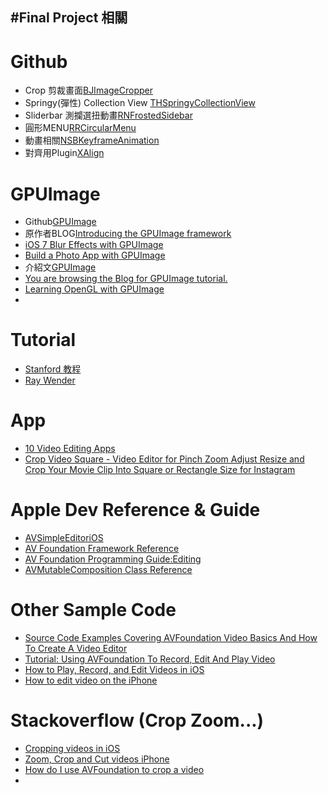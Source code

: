 #Final Project 相關
------

# Github
 * Crop 剪裁畫面[BJImageCropper](https://github.com/barrettj/BJImageCropper)
 * Springy(彈性) Collection View [THSpringyCollectionView](https://github.com/tristanhimmelman/THSpringyCollectionView)
 * Sliderbar 測攔選扭動畫[RNFrostedSidebar](https://github.com/rnystrom/RNFrostedSidebar)
 * 圓形MENU[RRCircularMenu](https://github.com/iartem/RRCircularMenu)
 * 動畫相關[NSBKeyframeAnimation](https://github.com/NachoSoto/NSBKeyframeAnimation)
 * 對齊用Plugin[XAlign](https://github.com/qfish/XAlign)

# GPUImage
 * Github[GPUImage](https://github.com/BradLarson/GPUImage)
 * 原作者BLOG[Introducing the GPUImage framework](http://www.sunsetlakesoftware.com/2012/02/12/introducing-gpuimage-framework)
 * [iOS 7 Blur Effects with GPUImage](http://www.raywenderlich.com/60968/ios-7-blur-effects-gpuimage)
 * [Build a Photo App with GPUImage](http://code.tutsplus.com/tutorials/build-a-photo-app-with-gpuimage--mobile-12223)
 * 介紹文[GPUImage](http://nshipster.com/gpuimage/)
 * [You are browsing the Blog for GPUImage tutorial.](http://i-software-developers.com/tag/gpuimage-tutorial/)
 * [Learning OpenGL with GPUImage](http://indieambitions.com/idevblogaday/learning-opengl-gpuimage/)
 * 
 
# Tutorial
 * [Stanford 教程](http://www.stanford.edu/class/cs193p/cgi-bin/drupal/)
 * [Ray Wender](http://www.raywenderlich.com/tutorials)

# App
 * [10 Video Editing Apps](http://mashable.com/2013/06/05/video-edit-apps/#gallery/10-excellent-apps-for-editing-video/523077f15198406548007edb)
 * [Crop Video Square - Video Editor for Pinch Zoom Adjust Resize and Crop Your Movie Clip Into Square or Rectangle Size for Instagram](https://itunes.apple.com/us/app/crop-video-square-video-editor/id720611025?mt=8)



# Apple Dev Reference & Guide
 * [AVSimpleEditoriOS](https://developer.apple.com/library/ios/samplecode/AVSimpleEditoriOS/Introduction/Intro.html)
 * [AV Foundation Framework Reference](https://developer.apple.com/library/ios/documentation/AVFoundation/Reference/AVFoundationFramework/_index.html#//apple_ref/doc/uid/TP40008072)
 * [AV Foundation Programming Guide:Editing](https://developer.apple.com/library/ios/documentation/AudioVideo/Conceptual/AVFoundationPG/Articles/03_Editing.html#//apple_ref/doc/uid/TP40010188-CH8-SW1)
 * [AVMutableComposition Class Reference](https://developer.apple.com/library/ios/documentation/AVFoundation/Reference/AVMutableComposition_Class/Reference/Reference.html#//apple_ref/occ/cl/AVMutableComposition)

# Other Sample Code
 * [Source Code Examples Covering AVFoundation Video Basics And How To Create A Video Editor](http://maniacdev.com/2013/03/source-code-examples-covering-avfoundation-video-basics-and-how-to-create-a-video-editor)
 * [Tutorial: Using AVFoundation To Record, Edit And Play Video](http://maniacdev.com/2012/07/tutorial-using-avfoundation-to-record-edit-and-play-video)
 * [How to Play, Record, and Edit Videos in iOS](http://www.raywenderlich.com/13418/how-to-play-record-edit-videos-in-ios)
 * [How to edit video on the iPhone](http://howto.cnet.com/8301-11310_39-20101764-285/how-to-edit-video-on-the-iphone/)

# Stackoverflow (Crop Zoom...)
 * [Cropping videos in iOS](http://stackoverflow.com/questions/6212889/cropping-videos-in-ios)
 * [Zoom, Crop and Cut videos iPhone](http://stackoverflow.com/questions/13855036/zoom-crop-and-cut-videos-iphone)
 * [How do I use AVFoundation to crop a video](http://stackoverflow.com/questions/5198245/how-do-i-use-avfoundation-to-crop-a-video)
 * []()
